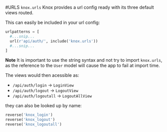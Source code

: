 #URLS `knox.urls`
Knox provides a url config ready with its three default views routed.

This can easily be included in your url config:

```python
urlpatterns = [
  #...snip...
  url(r'api/auth/', include('knox.urls'))
  #...snip...
]
```
**Note** It is important to use the string syntax and not try to import `knox.urls`,
as the reference to the `User` model will cause the app to fail at import time.

The views would then acessible as:

- `/api/auth/login` -> `LoginView`
- `/api/auth/logout` -> `LogoutView`
- `/api/auth/logoutall` -> `LogoutAllView`

they can also be looked up by name:

```python
reverse('knox_login')
reverse('knox_logout')
reverse('knox_logoutall')
```
